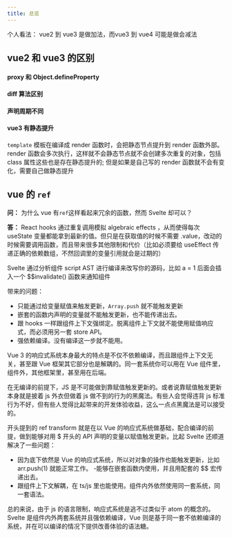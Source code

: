 ```yaml
---
title: 总览
---
```


个人看法： vue2 到 vue3 是做加法，而vue3 到 vue4 可能是做会减法

## vue2 和 vue3 的区别

#### proxy 和 Object.defineProperty

#### diff 算法区别

#### 声明周期不同

#### vue3 有静态提升

`template` 模板在编译成 render 函数时，会把静态节点提升到 render 函数外部。render 函数会多次执行，这样就不会静态节点就不会创建多次重复的对象，包括 class 属性这些也是存在静态提升的;
但是如果是自己写的 render 函数就不会有变化，需要自己做静态提升

## vue 的 `ref`

**问：** 为什么 vue 有`ref`这样看起来冗余的函数，然而 Svelte 却可以？

**答：**
React hooks 通过重复调用模拟 algebraic effects ，从而使得每次 useState 变量都能拿到最新的值。但只是在获取值的时候不需要 .value，改动的时候需要调用函数，而且带来很多其他限制和代价（比如必须要给 useEffect 传递正确的依赖数组，不然回调里的变量引用就会是过期的）

Svelte 通过分析组件 script AST 进行编译来改写你的源码，比如 a = 1 后面会插入一个 $$invalidate() 函数来通知组件

带来的问题：

- 只能通过给变量赋值来触发更新，`Array.push` 就不能触发更新
- 嵌套的函数内声明的变量就不能触发更新，也不能传递出去。
- 跟 hooks 一样跟组件上下文强绑定。脱离组件上下文就不能使用赋值响应式，而必须用另一套 store API。
- 强依赖编译。没有编译这一步就不能用。

Vue 3 的响应式系统本身最大的特点是不仅不依赖编译，而且跟组件上下文无关，甚至跟 Vue 框架其它部分也是解耦的。同一套系统你可以用在 Vue 组件里，组件外，其他框架里，甚至用在后端。

在无编译的前提下，JS 是不可能做到靠赋值触发更新的。或者说靠赋值触发更新本身就是披着 js 外衣但做着 js 做不到的行为的黑魔法。有些人会觉得违背 js 标准行为不好，但有些人觉得比起带来的开发体验收益，这么一点点黑魔法是可以接受的。

开头提到的 ref transform 就是在以 Vue 的响应式系统做基础，配合编译的前提，做到能够对用 $ 开头的 API 声明的变量以赋值触发更新。比起 Svelte 还顺道解决了一些问题：

- 因为底下依然是 Vue 的响应式系统，所以对对象的操作也能触发更新，比如 arr.push(1) 就能正常工作。
  -能够在嵌套函数内使用，并且用配套的 $$ 宏传递出去。
- 跟组件上下文解耦，在 ts/js 里也能使用。组件内外依然使用同一套系统，同一套语法。

总的来说，由于 js 的语言限制，响应式系统是逃不过类似于 atom 的概念的。Svelte 是组件内外两套系统并且强依赖编译，Vue 则是基于同一套不依赖编译的系统，并在可以编译的情况下提供改善体验的语法糖。
